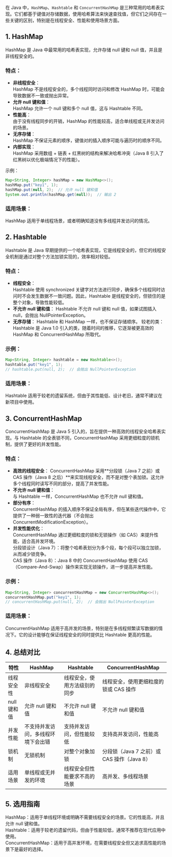 在 Java 中，`HashMap`、`Hashtable` 和 `ConcurrentHashMap` 是三种常用的哈希表实现。它们都基于键值对存储数据，使用哈希算法来快速查找值，但它们之间存在一些关键的区别，特别是在线程安全、性能和使用场景方面。
## 1. HashMap
HashMap 是 Java 中最常用的哈希表实现，允许存储 null 键和 null 值，并且是非线程安全的。

### 特点：
- **非线程安全**：  
HashMap 不是线程安全的，多个线程同时访问和修改 HashMap 时，可能会导致数据不一致或抛出异常。
- **允许 null 键和值**：  
HashMap 允许一个 null 键和多个 null 值，这与 Hashtable 不同。
- **性能高**：   
由于没有线程同步的开销，HashMap 的性能较高，适合单线程或无并发访问的场景。
- **无序存储**：   
HashMap 不保证元素的顺序，键值对的插入顺序可能与遍历时的顺序不同。
- **内部实现**：  
HashMap 采用数组 + 链表 + 红黑树的结构来解决哈希冲突（Java 8 引入了红黑树以优化极端情况下的性能）。

示例：
``` java
Map<String, Integer> hashMap = new HashMap<>();
hashMap.put("key1", 1);
hashMap.put(null, 2);  // 允许 null 键和值
System.out.println(hashMap.get(null));  // 输出 2
```
### 适用场景：
HashMap 适用于单线程场景，或者明确知道没有多线程并发访问的情况。

## 2. Hashtable
Hashtable 是 Java 早期提供的一个哈希表实现，它是线程安全的，但它的线程安全机制是通过对整个方法加锁实现的，效率相对较低。

### 特点：
- **线程安全**：  
Hashtable 使用 synchronized 关键字对方法进行同步，确保多个线程同时访问时不会发生数据不一致问题。因此，Hashtable 是线程安全的，但锁住的是整个对象，导致性能较低。
- **不允许 null 键和值**：
Hashtable 不允许 null 键和 null 值，如果试图插入 null，会抛出 NullPointerException。
- **无序存储**：
Hashtable 和 HashMap 一样，也不保证存储顺序。
较老的类：Hashtable 是 Java 1.0 引入的类，随着时间的推移，它逐渐被更高效的 HashMap 和 ConcurrentHashMap 所取代。
### 示例：
``` java
Map<String, Integer> hashtable = new Hashtable<>();
hashtable.put("key1", 1);
// hashtable.put(null, 2);  // 会抛出 NullPointerException
``` 
### 适用场景：   
Hashtable 适用于较老的遗留系统，但由于其性能低、设计老旧，通常不建议在新项目中使用。

## 3. ConcurrentHashMap
ConcurrentHashMap 是 Java 5 引入的，旨在提供一种高效的线程安全哈希表实现。与 Hashtable 的全表锁不同，ConcurrentHashMap 采用更细粒度的锁机制，提供了更好的并发性能。

### 特点：
- **高效的线程安全**： 
ConcurrentHashMap 采用**分段锁（Java 7 之前）或CAS 操作（Java 8 之后）**来实现线程安全，而不是对整个表加锁。这允许多个线程同时读写不同的部分，提高了并发性能。
- **不允许 null 键和值**：  
与 Hashtable 一样，ConcurrentHashMap 也不允许 null 键和值。
- **部分有序**：  
ConcurrentHashMap 的插入顺序不保证全局有序，但在某些迭代操作中，它提供了一种弱一致性的迭代器（不会抛出 ConcurrentModificationException）。
- **并发性能优化**：  
ConcurrentHashMap 通过更细粒度的锁和无锁操作（如 CAS）来提升性能，适合高并发环境。  
分段锁设计（Java 7）：将整个哈希表划分为多个段，每个段可以独立加锁，从而减少锁竞争。  
CAS 操作（Java 8）：Java 8 中的 ConcurrentHashMap 使用 CAS（Compare-And-Swap）操作来实现无锁操作，进一步提高并发性能。
### 示例：
```java
Map<String, Integer> concurrentHashMap = new ConcurrentHashMap<>();
concurrentHashMap.put("key1", 1);
// concurrentHashMap.put(null, 2);  // 会抛出 NullPointerException
```
### 适用场景：
ConcurrentHashMap 适用于高并发的场景，特别是在多线程频繁读写数据的情况下。它的设计能够在保证线程安全的同时提供比 Hashtable 更高的性能。

## 4. 总结对比
|特性|	HashMap	|Hashtable|	ConcurrentHashMap|
| ---- | ---- | ---- | ---- |
|线程安全性|	非线程安全	|线程安全，使用方法级别的同步|	线程安全，使用更细粒度的锁或 CAS 操作|
|null 键和值	|允许 null 键和值	|不允许 null 键和值	|不允许 null 键和值|
|并发性能|	不支持并发访问，多线程环境下会出错|	支持并发访问，但性能较低	|支持高并发访问，性能高|
|锁机制	|无锁机制|	对整个对象加锁	|分段锁（Java 7 之前）或 CAS 操作（Java 8）|
|适用场景|	单线程或无并发的环境|	线程安全但性能要求不高的场景	|高并发、多线程场景|
## 5. 选用指南
HashMap：适用于单线程环境或明确不需要线程安全的场景。它的性能高，并且允许 null 键和值。  
Hashtable：适用于较老的遗留代码，但由于性能较低，通常不推荐在现代应用中使用。  
ConcurrentHashMap：适用于高并发环境，在需要线程安全但又追求高性能的场景下是最好的选择。
